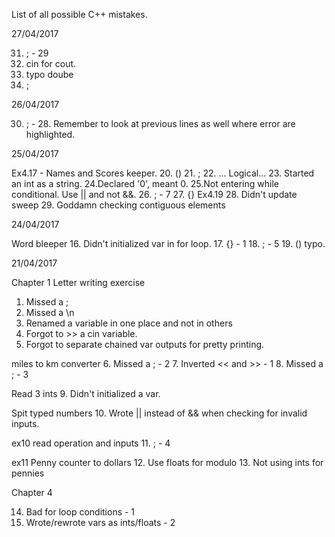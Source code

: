 List of all possible C++ mistakes.

27/04/2017

31. ; - 29
32. cin for cout.
33. typo doube
34. ;

26/04/2017

30. ; - 28. Remember to look at previous lines as well where error are highlighted.

25/04/2017

Ex4.17 - Names and Scores keeper.
20. ()
21. ;
22. ... Logical...
23. Started an int as a string.
24.Declared '0', meant 0.
25.Not entering while conditional. Use || and not &&.
26. ; - 7
27. {}
Ex4.19
28. Didn't update sweep
29. Goddamn checking contiguous elements

24/04/2017

Word bleeper
16. Didn't initialized var in for loop.
17. {} - 1
18. ; - 5
19. () typo.


21/04/2017

Chapter 1
Letter writing exercise
1. Missed a ;
2. Missed a \n
3. Renamed a variable in one place and not in others
4. Forgot to >> a cin variable.
5. Forgot to separate chained var outputs for pretty printing.

miles to km converter
6. Missed a ; - 2
7. Inverted << and >> - 1
8. Missed a ; - 3

Read 3 ints
9. Didn't initialized a var.

Spit typed numbers
10. Wrote || instead of && when checking for invalid inputs.

ex10 read operation and inputs
11. ; - 4

ex11 Penny counter to dollars
12. Use floats for modulo
13. Not using ints for pennies

Chapter 4

14. Bad for loop conditions - 1
15. Wrote/rewrote vars as ints/floats - 2
